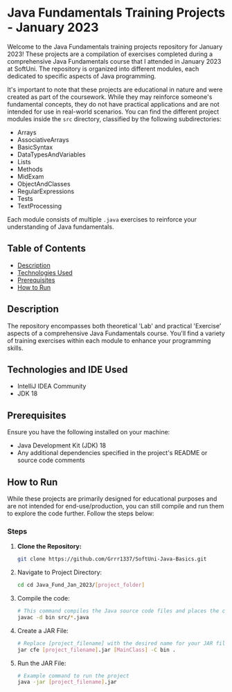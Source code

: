 # Java Fundamentals Training Projects - January 2023

Welcome to the Java Fundamentals training projects repository for January 2023! These projects are a compilation of exercises completed during a comprehensive Java Fundamentals course that I attended in January 2023 at SoftUni. The repository is organized into different modules, each dedicated to specific aspects of Java programming.

It's important to note that these projects are educational in nature and were created as part of the coursework. While they may reinforce someone's fundamental concepts, they do not have practical applications and are not intended for use in real-world scenarios. You can find the different project modules inside the `src` directory, classified by the following subdirectories:

- Arrays
- AssociativeArrays
- BasicSyntax
- DataTypesAndVariables
- Lists
- Methods
- MidExam
- ObjectAndClasses
- RegularExpressions
- Tests
- TextProcessing

Each module consists of multiple `.java` exercises to reinforce your understanding of Java fundamentals.

## Table of Contents

- [Description](#description)
- [Technologies Used](#technologies-and-ide-used)
- [Prerequisites](#prerequisites)
- [How to Run](#how-to-run)

## Description

The repository encompasses both theoretical 'Lab' and practical 'Exercise' aspects of a comprehensive Java Fundamentals course. You'll find a variety of training exercises within each module to enhance your programming skills.

## Technologies and IDE Used

- IntelliJ IDEA Community
- JDK 18

## Prerequisites

Ensure you have the following installed on your machine:

- Java Development Kit (JDK) 18
- Any additional dependencies specified in the project's README or source code comments

## How to Run

While these projects are primarily designed for educational purposes and are not intended for end-use/production, you can still compile and run them to explore the code further. Follow the steps below:

### Steps

1. **Clone the Repository:**
   ```bash
   git clone https://github.com/Grrr1337/SoftUni-Java-Basics.git
   ```
2. Navigate to Project Directory:
    ```bash
    cd cd Java_Fund_Jan_2023/[project_folder]
    ```
3. Compile the code:
    ```bash
    # This command compiles the Java source code files and places the compiled bytecode in the bin directory.
    javac -d bin src/*.java
    ```
3. Create a JAR File:
    ```bash
    # Replace [project_filename] with the desired name for your JAR file and [MainClass] with the main class of your project.
    jar cfe [project_filename].jar [MainClass] -C bin .
4. Run the JAR File:
    ```bash 
    # Example command to run the project
    java -jar [project_filename].jar
    ```
